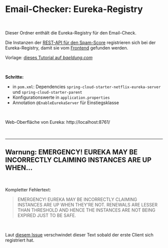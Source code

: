 # Email-Checker: Eureka-Registry #

<br>

Dieser Ordner enthält die Eureka-Registry für den Email-Check.

Die Instanzen der [REST-API für den Spam-Score](../2_spamscore/) registrieren sich bei der Eureka-Registry,
damit sie vom [Frontend](../3_frontend/) gefunden werden.

Vorlage: [dieses Tutorial auf *baeldung.com*](https://www.baeldung.com/spring-cloud-netflix-eureka#Eureka)

<br>

**Schritte:**
* in `pom.xml`: Dependencies `spring-cloud-starter-netflix-eureka-server` und `spring-cloud-starter-parent`
* Konfigurationswerte in `application.properties`
* Annotation `@EnableEurekaServer` für Einstiegsklasse

<br>

Web-Oberfläche von Eureka: http://localhost:8761/

<br>

----

## Warnung: EMERGENCY! EUREKA MAY BE INCORRECTLY CLAIMING INSTANCES ARE UP WHEN...

<br>

Kompletter Fehlertext:

> EMERGENCY! EUREKA MAY BE INCORRECTLY CLAIMING INSTANCES ARE UP WHEN THEY'RE NOT. 
> RENEWALS ARE LESSER THAN THRESHOLD AND HENCE THE INSTANCES ARE NOT BEING EXPIRED JUST TO BE SAFE.

<br>

Laut [diesem Issue](https://github.com/spring-cloud/spring-cloud-netflix/issues/1195#issuecomment-246288151) 
verschwindet dieser Text sobald der erste Client sich registriert hat.

<br>
